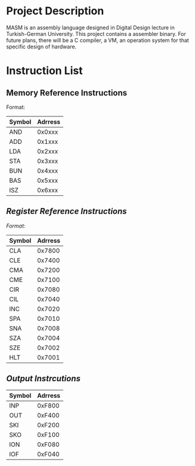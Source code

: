 # Project Description

MASM is an assembly language designed in Digital Design lecture in Turkish-German  University. This project contains a assembler binary. For future plans, there will be a C compiler, a VM, an operation system for that specific design of hardware.

# Instruction List

## Memory Reference Instructions

Format: <Symbol> <Address>

| Symbol | Adrress |
| --- | --- |
| AND | 0x0xxx |
| ADD | 0x1xxx |
| LDA | 0x2xxx |
| STA | 0x3xxx |
| BUN | 0x4xxx |
| BAS | 0x5xxx |
| ISZ | 0x6xxx |

## Register Reference Instructions

Format: <Symbol>

| Symbol | Adrress |
| --- | --- |
| CLA | 0x7800 |
| CLE | 0x7400 |
| CMA | 0x7200 |
| CME | 0x7100 |
| CIR | 0x7080 |
| CIL | 0x7040 |
| INC | 0x7020 |
| SPA | 0x7010 |
| SNA | 0x7008 |
| SZA | 0x7004 |
| SZE | 0x7002 |
| HLT | 0x7001 |

## Output Instrcutions

| Symbol | Adrress |
| --- | --- |
| INP | 0xF800 |
| OUT | 0xF400 |
| SKI | 0xF200 |
| SKO | 0xF100 |
| ION | 0xF080 |
| IOF | 0xF040 |

